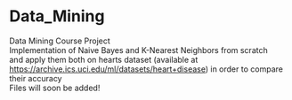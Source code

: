 # Data_Mining
Data Mining Course Project <br />
Implementation of Naive Bayes and K-Nearest Neighbors from scratch <br />
and apply them both on hearts dataset (available at https://archive.ics.uci.edu/ml/datasets/heart+disease) in order to compare their accuracy <br />
Files will soon be added! <br />
